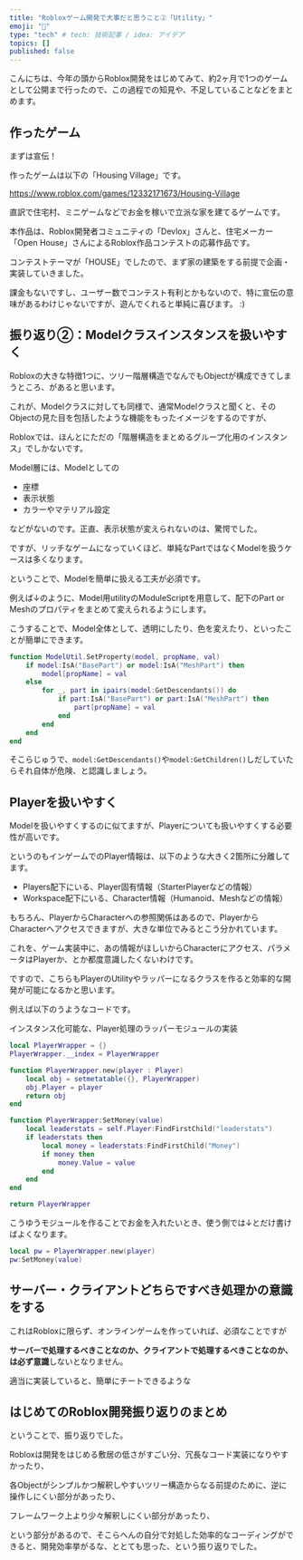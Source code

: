 ```yaml
---
title: "Robloxゲーム開発で大事だと思うこと②「Utility」"
emoji: "👻"
type: "tech" # tech: 技術記事 / idea: アイデア
topics: []
published: false
---
```


こんにちは、今年の頭からRoblox開発をはじめてみて、約2ヶ月で1つのゲームとして公開まで行ったので、この過程での知見や、不足していることなどをまとめます。


## 作ったゲーム

まずは宣伝！

作ったゲームは以下の「Housing Village」です。

https://www.roblox.com/games/12332171673/Housing-Village

直訳で住宅村、ミニゲームなどでお金を稼いで立派な家を建てるゲームです。

本作品は、Roblox開発者コミュニティの「Devlox」さんと、住宅メーカー「Open House」さんによるRoblox作品コンテストの応募作品です。

コンテストテーマが「HOUSE」でしたので、まず家の建築をする前提で企画・実装していきました。

課金もないですし、ユーザー数でコンテスト有利とかもないので、特に宣伝の意味があるわけじゃないですが、遊んでくれると単純に喜びます。 :)


## 振り返り②：Modelクラスインスタンスを扱いやすく

Robloxの大きな特徴1つに、ツリー階層構造でなんでもObjectが構成できてしまうところ、があると思います。

これが、Modelクラスに対しても同様で、通常Modelクラスと聞くと、そのObjectの見た目を包括したような機能をもったイメージをするのですが、

Robloxでは、ほんとにただの「階層構造をまとめるグループ化用のインスタンス」でしかないです。

Model層には、Modelとしての

- 座標
- 表示状態
- カラーやマテリアル設定

などがないのです。正直、表示状態が変えられないのは、驚愕でした。

ですが、リッチなゲームになっていくほど、単純なPartではなくModelを扱うケースは多くなります。

ということで、Modelを簡単に扱える工夫が必須です。

例えば↓のように、Model用utilityのModuleScriptを用意して、配下のPart or Meshのプロパティをまとめて変えられるようにします。

こうすることで、Model全体として、透明にしたり、色を変えたり、といったことが簡単にできます。

```lua
function ModelUtil.SetProperty(model, propName, val)
	if model:IsA("BasePart") or model:IsA("MeshPart") then
		model[propName] = val
	else
		for _, part in ipairs(model:GetDescendants()) do
			if part:IsA("BasePart") or part:IsA("MeshPart") then
				part[propName] = val
			end
		end
	end	
end
```

そこらじゅうで、`model:GetDescendants()`や`model:GetChildren()`しだしていたらそれ自体が危険、と認識しましょう。

## Playerを扱いやすく

Modelを扱いやすくするのに似てますが、Playerについても扱いやすくする必要性が高いです。

というのもインゲームでのPlayer情報は、以下のような大きく2箇所に分離してます。

- Players配下にいる、Player固有情報（StarterPlayerなどの情報）
- Workspace配下にいる、Character情報（Humanoid、Meshなどの情報）

もちろん、PlayerからCharacterへの参照関係はあるので、PlayerからCharacterへアクセスできますが、大きな単位でみるとこう分かれています。

これを、ゲーム実装中に、あの情報がほしいからCharacterにアクセス、パラメータはPlayerか、とか都度意識したくないわけです。

ですので、こちらもPlayerのUtilityやラッパーになるクラスを作ると効率的な開発が可能になるかと思います。

例えば以下のうようなコードです。


インスタンス化可能な、Player処理のラッパーモジュールの実装
```lua
local PlayerWrapper = {}
PlayerWrapper.__index = PlayerWrapper

function PlayerWrapper.new(player : Player)
	local obj = setmetatable({}, PlayerWrapper)
	obj.Player = player
	return obj
end

function PlayerWrapper:SetMoney(value)
	local leaderstats = self.Player:FindFirstChild("leaderstats")
	if leaderstats then
		local money = leaderstats:FindFirstChild("Money")
		if money then
			money.Value = value
		end
	end
end

return PlayerWrapper
```

こうゆうモジュールを作ることでお金を入れたいとき、使う側では↓とだけ書けばよくなります。
```lua
local pw = PlayerWrapper.new(player)
pw:SetMoney(value)
```

## サーバー・クライアントどちらですべき処理かの意識をする

これはRobloxに限らず、オンラインゲームを作っていれば、必須なことですが

**サーバーで処理するべきことなのか、クライアントで処理するべきことなのか、は必ず意識**しないとなりません。

適当に実装していると、簡単にチートできるような


## はじめてのRoblox開発振り返りのまとめ

ということで、振り返りでした。

Robloxは開発をはじめる敷居の低さがすごい分、冗長なコード実装になりやすかったり、

各Objectがシンプルかつ解釈しやすいツリー構造からなる前提のために、逆に操作しにくい部分があったり、

フレームワーク上より少々解釈しにくい部分があったり、

という部分があるので、そこらへんの自分で対処した効率的なコーディングができると、開発効率挙がるな、ととても思った、という振り返りでした。
